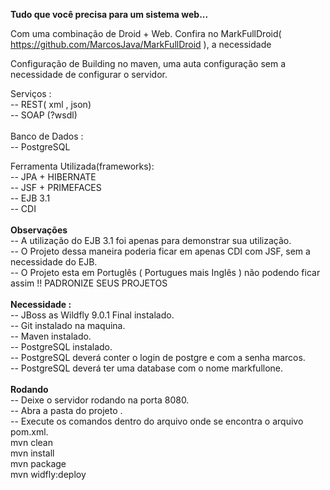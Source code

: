 <b>Tudo que você precisa para um sistema web... </b><br>

Com uma combinação de Droid + Web. 
Confira no MarkFullDroid( https://github.com/MarcosJava/MarkFullDroid ), a necessidade 

Configuração de Building no maven, uma auta configuração sem a necessidade de configurar o servidor. 

Serviços : <br>
 -- REST( xml , json)<br>
 -- SOAP (?wsdl) <br>
<br>
Banco de Dados :<br>
 -- PostgreSQL <br>

Ferramenta Utilizada(frameworks):<br>
 -- JPA + HIBERNATE<br>
 -- JSF + PRIMEFACES<br>
 -- EJB 3.1<br>
 -- CDI<br>
 <br>
<b> Observações </b><br>
-- A utilização do EJB 3.1 foi apenas para demonstrar sua utilização. <br>
-- O Projeto dessa maneira poderia ficar em apenas CDI com JSF, sem a necessidade do EJB. <br>
-- O Projeto esta em Portuglês ( Portugues mais Inglês ) não podendo ficar assim !! PADRONIZE SEUS PROJETOS <br>
 <br>
 <b> Necessidade :</b><br>
 -- JBoss as Wildfly  9.0.1 Final  instalado.<br>
 -- Git instalado na maquina.<br>
 -- Maven instalado.<br>
 -- PostgreSQL instalado.<br>
 -- PostgreSQL deverá conter o login de postgre e com a senha marcos. <br>
 -- PostgreSQL deverá ter uma database com o nome markfullone.<br>
<br>
<b> Rodando </b><br>
-- Deixe o servidor rodando na porta 8080.<br>
-- Abra a pasta do projeto .<br>
-- Execute os comandos dentro do arquivo onde se encontra o arquivo pom.xml.<br>
mvn clean<br>
mvn install <br>
mvn package <br>
mvn widfly:deploy<br>
